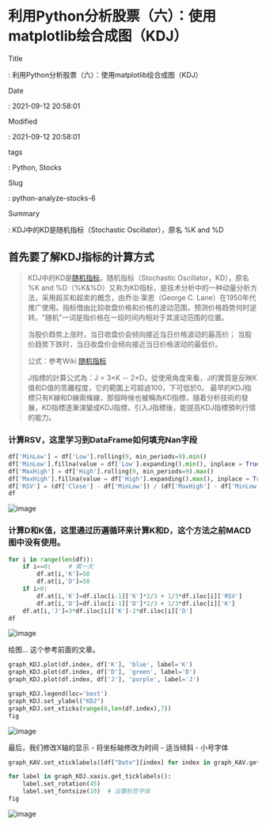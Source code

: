 # 利用Python分析股票（六）：使用matplotlib绘合成图（KDJ）

Title

:   利用Python分析股票（六）：使用matplotlib绘合成图（KDJ）

Date

:   2021-09-12 20:58:01

Modified

:   2021-09-12 20:58:01

tags

:   Python, Stocks

Slug

:   python-analyze-stocks-6

Summary

:   KDJ中的KD是随机指标（Stochastic Oscillator），原名 %K and %D

## 首先要了解KDJ指标的计算方式

> KDJ中的KD是[随机指标](https://zh.wikipedia.org/wiki/%E9%9A%8F%E6%9C%BA%E6%8C%87%E6%A0%87)，随机指标（Stochastic
> Oscillator，KD），原名 %K and
> %D（%K&%D）又称为KD指标，是技术分析中的一种动量分析方法，采用超买和超卖的概念，由乔治·莱恩（George
> C.
> Lane）在1950年代推广使用。指标借由比较收盘价格和价格的波动范围，预测价格趋势何时逆转。"随机"一词是指价格在一段时间内相对于其波动范围的位置。
>
> 当股价趋势上涨时，当日收盘价会倾向接近当日价格波动的最高价；
> 当股价趋势下跌时，当日收盘价会倾向接近当日价格波动的最低价。
>
> 公式：参考Wiki
> [随机指标](https://zh.wikipedia.org/wiki/%E9%9A%8F%E6%9C%BA%E6%8C%87%E6%A0%87)
>
> J指標的計算公式為：J = 3×K --
> 2×D。從使用角度來看，J的實質是反映K值和D值的乖離程度，它的範圍上可超過100，下可低於0。
> 最早的KDJ指標只有K線和D線兩條線，那個時候也被稱為KD指標，隨着分析技術的發展，KD指標逐漸演變成KDJ指標，引入J指標後，能提高KDJ指標預判行情的能力。

### 计算RSV，这里学习到DataFrame如何填充Nan字段

``` python
df['MinLow'] = df['Low'].rolling(9, min_periods=9).min()
df['MinLow'].fillna(value = df['Low'].expanding().min(), inplace = True)     #  填充Nan字段
df['MaxHigh'] = df['High'].rolling(9, min_periods=9).max()
df['MaxHigh'].fillna(value = df['High'].expanding().max(), inplace = True)   #  填充Nan字段
df['RSV'] = (df['Close'] - df['MinLow']) / (df['MaxHigh'] - df['MinLow']) * 100
df
```

![image](%7Bstatic%7D/images/132991805-a74d50c1-cad3-42c9-91ec-1ebb3dfb334d.png)

### 计算D和K值，这里通过历遍循环来计算K和D，这个方法之前MACD图中没有使用。

``` python
for i in range(len(df)):
    if i==0:     # 第一天
        df.at[i,'K']=50
        df.at[i,'D']=50
    if i>0:
        df.at[i,'K']=df.iloc[i-1]['K']*2/3 + 1/3*df.iloc[i]['RSV']
        df.at[i,'D']=df.iloc[i-1]['D']*2/3 + 1/3*df.iloc[i]['K']
    df.at[i,'J']=3*df.iloc[i]['K']-2*df.iloc[i]['D']
df
```

![image](%7Bstatic%7D/images/132991818-6d9d5220-baf7-495a-af71-7c0c97a4253a.png)

绘图... 这个参考前面的文章。

``` python
graph_KDJ.plot(df.index, df['K'], 'blue', label='K') 
graph_KDJ.plot(df.index, df['D'], 'green', label='D') 
graph_KDJ.plot(df.index, df['J'], 'purple', label='J') 

graph_KDJ.legend(loc='best')
graph_KDJ.set_ylabel("KDJ")
graph_KDJ.set_xticks(range(0,len(df.index),7))
fig
```

![image](%7Bstatic%7D/images/132991894-1570b98f-8bff-4a86-a1f1-c389e5586ffd.png)

最后，我们修改X轴的显示 - 将坐标轴修改为时间 - 适当倾斜 - 小号字体

``` python
graph_KAV.set_xticklabels([df["Date"][index] for index in graph_KAV.get_xticks()])  # 标签设置为日期

for label in graph_KDJ.xaxis.get_ticklabels():
    label.set_rotation(45)
    label.set_fontsize(10)  # 设置标签字体
fig
```

![image](%7Bstatic%7D/images/132991941-30c4808d-5084-4b6d-936a-9af2db475d0f.png)
